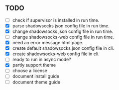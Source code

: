 TODO
----
- [ ] check if supervisor is installed in run time.
- [x] parse shadowsocks json config file in run time.
- [x] change shadowsocks json config file in run time.
- [ ] change shadowsocks-web config file in run time.
- [x] need an error message html page.
- [x] create default shadowsocks json config file in cli.
- [x] create shadowsocks-web config file in cli.
- [ ] ready to run in async mode?
- [x] partly support theme
- [ ] choose a license
- [ ] document install guide
- [ ] document theme guide
